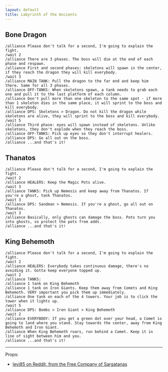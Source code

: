 ```yaml
---
layout: default
title: Labyrinth of the Ancients
---
```


## Bone Dragon

	/alliance Please don't talk for a second, I'm going to explain the fight.
	/wait 2
	/alliance There are 3 phases. The boss will die at the end of each phase and respawn.
	/alliance First and second phases: skeletons will spawn in the center, if they reach the dragon they will kill everybody.
	/wait 3
	/alliance MAIN TANK: Pull the dragon to the far end and keep him there. Same for all 3 phases.
	/alliance OFF-TANKS: When skeletons spawn, a tank needs to grab each one and pull it to the last platform of each column.
	/alliance Don't pull more than one skeleton to the same spot - if more than 1 skeleton dies in the same place, it will sprint to the boss and kill everybody.
	/alliance DPS: Skeletons > Dragon. Do not kill the dragon while skeletons are alive, they will sprint to the boss and kill everybody.
	/wait 5
	/alliance Third phase: eyes will spawn instead of skeletons. Unlike skeletons, they don't explode when they reach the boss.
	/alliance OFF-TANKS: Pick up eyes so they don't interrupt healers.
	/alliance DPS: Go all out on the boss.
	/alliance ...and that's it!

## Thanatos

	/alliance Please don't talk for a second, I'm going to explain the fight.
	/wait 2
	/alliance HEALERS: Keep the Magic Pots alive.
	/wait 3
	/alliance TANKS: Pick up Nemesis and keep away from Thanatos. If you're a ghost, tank Thanatos.
	/wait 3
	/alliance DPS: Sandman > Nemesis. If you're a ghost, go all out on Thanatos.
	/wait 3
	/alliance Basically, only ghosts can damage the boss. Pots turn you into ghosts, so protect the pots from adds.
	/alliance ...and that's it!

## King Behemoth

	/alliance Please don't talk for a second, I'm going to explain the fight.
	/wait 2
	/alliance HEALERS: Everybody takes continuous damage, there's no avoiding it. Gotta keep everyone topped up.
	/wait 2
	/alliance TANKS:
	/alliance 1 tank on King Behemoth
	/alliance 1 tank on Iron Giants. Keep them away from Comets and King Behemoth. VERY important you pick them up immediately.
	/alliance One tank on each of the 4 towers. Your job is to click the tower when it lights up.
	/wait 5
	/alliance DPS: Bombs > Iron Giant > King Behemoth
	/wait 2
	/alliance EVERYBODY: If you get a green dot over your head, a Comet is going to land where you stand. Stay towards the center, away from King Behemoth and Iron Giant.
	/alliance When King Behemoth roars, run behind a Comet. Keep it in line of sight between him and you.
	/alliance ...and that's it!

-----

Props:
* [levi85 on Reddit, from the Free Company <RELIC> of Sargatanas](http://www.reddit.com/r/ffxiv/comments/1tfka6/crystal_tower_boss_explanation_macros/)
